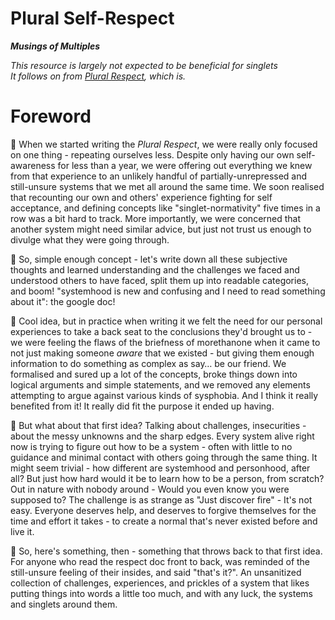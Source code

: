# Plural Self-Respect
_**Musings of Multiples**_

_This resource is largely not expected to be beneficial for singlets_<br/>
_It follows on from [Plural Respect](/), which is._

# Foreword

🐉 When we started writing the _Plural Respect_, we were really only focused on one thing - repeating ourselves less. Despite only having our own self-awareness for less than a year, we were offering out everything we knew from that experience to an unlikely handful of partially-unrepressed and still-unsure systems that we met all around the same time. We soon realised that recounting our own and others' experience fighting for self acceptance, and defining concepts like "singlet-normativity" five times in a row was a bit hard to track. More importantly, we were concerned that another system might need similar advice, but just not trust us enough to divulge what they were going through. 

🐉 So, simple enough concept - let's write down all these subjective thoughts and learned understanding and the challenges we faced and understood others to have faced, split them up into readable categories, and boom! "systemhood is new and confusing and I need to read something about it": the google doc! 

🐉 Cool idea, but in practice when writing it we felt the need for our personal experiences to take a back seat to the conclusions they'd brought us to - we were feeling the flaws of the briefness of morethanone when it came to not just making someone _aware_ that we existed - but giving them enough information to do something as complex as say… be our friend. We formalised and sured up a lot of the concepts, broke things down into logical arguments and simple statements, and we removed any elements attempting to argue against various kinds of sysphobia. And I think it really benefited from it! It really did fit the purpose it ended up having. 

🐉 But what about that first idea? Talking about challenges, insecurities - about the messy unknowns and the sharp edges. Every system alive right now is trying to figure out how to be a system - often with little to no guidance and minimal contact with others going through the same thing. It might seem trivial - how different are systemhood and personhood, after all? But just how hard would it be to learn how to be a person, from scratch? Out in nature with nobody around - Would you even know you were supposed to? The challenge is as strange as "Just discover fire" - It's not easy. Everyone deserves help, and deserves to forgive themselves for the time and effort it takes - to create a normal that's never existed before and live it. 

🐉 So, here's something, then - something that throws back to that first idea. For anyone who read the respect doc front to back, was reminded of the still-unsure feeling of their insides, and said "that's it?". An unsanitized collection of challenges, experiences, and prickles of a system that likes putting things into words a little too much, and with any luck, the systems and singlets around them.